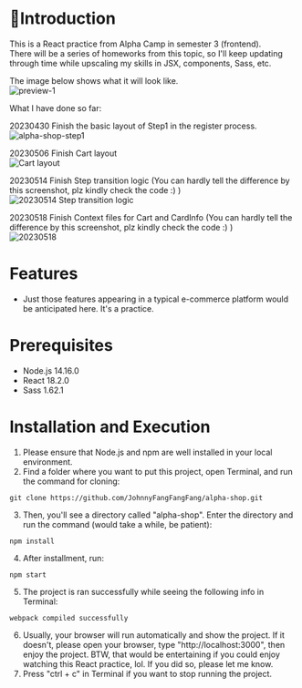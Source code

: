 # 🏬Introduction
This is a React practice from Alpha Camp in semester 3 (frontend).  
There will be a series of homeworks from this topic, so I'll keep updating through time while upscaling my skills in JSX, components, Sass, etc.

The image below shows what it will look like.  
![preview-1](https://user-images.githubusercontent.com/121143837/235332361-33b2e1d5-f968-4e35-a792-5cfa4ff68728.png)

What I have done so far:  

20230430 Finish the basic layout of Step1 in the register process.  
![alpha-shop-step1](https://user-images.githubusercontent.com/121143837/235332392-7902c2d2-9105-498f-b22f-5c2f648e6117.png)  
  
20230506 Finish Cart layout  
![Cart layout](https://user-images.githubusercontent.com/121143837/236591717-149e1db2-b2fd-4f81-acd0-4e3def89070b.png)  

20230514 Finish Step transition logic (You can hardly tell the difference by this screenshot, plz kindly check the code :) )  
![20230514 Step transition logic](https://github.com/JohnnyFangFangFang/alpha-shop/assets/121143837/f91dd411-67f9-4949-8518-6bc780884918)  

20230518 Finish Context files for Cart and CardInfo (You can hardly tell the difference by this screenshot, plz kindly check the code :) )  
![20230518](https://github.com/JohnnyFangFangFang/alpha-shop/assets/121143837/e8c89d5d-c6a2-49dc-a86c-84c45fe49be8)  



# Features
* Just those features appearing in a typical e-commerce platform would be anticipated here. It's a practice.

# Prerequisites
* Node.js 14.16.0
* React 18.2.0
* Sass 1.62.1


# Installation and Execution
1. Please ensure that Node.js and npm are well installed in your local environment.
2. Find a folder where you want to put this project, open Terminal, and run the command for cloning:
```
git clone https://github.com/JohnnyFangFangFang/alpha-shop.git
```
3. Then, you'll see a directory called "alpha-shop". Enter the directory and run the command (would take a while, be patient):
```
npm install
```
4. After installment, run:
```
npm start
```
5. The project is ran successfully while seeing the following info in Terminal:
```
webpack compiled successfully
```
6. Usually, your browser will run automatically and show the project. If it doesn't, please open your browser, type "http://localhost:3000", then enjoy the project. BTW, that would be entertaining if you could enjoy watching this React practice, lol. If you did so, please let me know.
7. Press "ctrl + c" in Terminal if you want to stop running the project.
